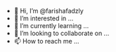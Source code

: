 - 👋 Hi, I’m @farishafadzly
- 👀 I’m interested in ...
- 🌱 I’m currently learning ...
- 💞️ I’m looking to collaborate on ...
- 📫 How to reach me ...

<!---
farishafadzly/farishafadzly is a ✨ special ✨ repository because its `README.md` (this file) appears on your GitHub profile.
You can click the Preview link to take a look at your changes.
--->
